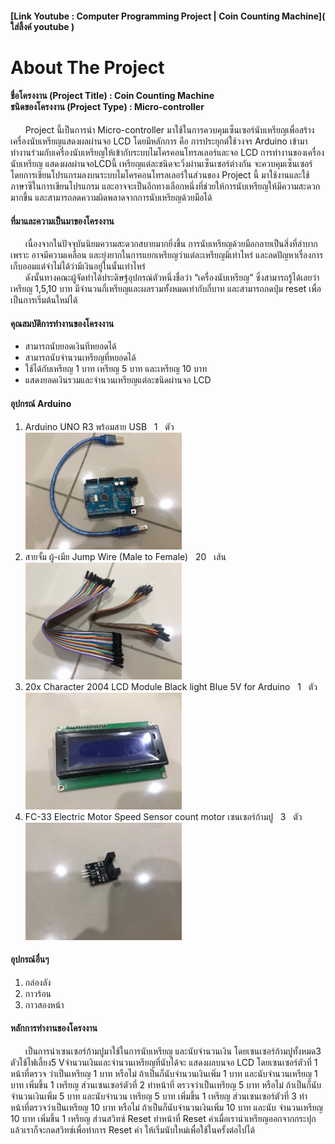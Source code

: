<h4>[Link Youtube : Computer Programming Project | Coin Counting Machine]( ใส่ลิ้งค์ youtube )</h4>

# About The Project
<h4>ชื่อโครงงาน (Project Title) : Coin Counting Machine<br>ชนิดของโครงงาน (Project Type) : Micro-controller</h4>

<p>&nbsp;&nbsp;&nbsp;&nbsp;&nbsp;&nbsp;Project นี้เป็นการนำ Micro-controller มาใช้ในการควบคุมเซ็นเซอร์นับเหรียญเพื่อสร้างเครื่องนับเหรียญแสดงผลผ่านจอ LCD โดยมีหลักการ คือ การประยุกต์ใช้วงจร Arduino เข้ามาทำงานร่วมกับเครื่องนับเหรียญให้เข้ากับระบบไมโครคอนโทรลเลอร์และจอ LCD การทำงานของเครื่องนับเหรียญ แสดงผลผ่านจอLCDนี้ เหรียญแต่ละชนิดจะวิ่งผ่านเซ็นเซอร์ต่างกัน จะควบคุมเซ็นเซอร์โดยการเขียนโปรแกรมลงบนระบบไมโครคอนโทรลเลอร์ในส่วนของ Project นี้ มาใช้งานและใช้ภาษาซีในการเขียนโปรแกรม และอาจจะเป็นอีกทางเลือกหนึ่งที่ช่วยให้การนับเหรียญให้มีความสะดวกมากขึ้น และสามารถลดความผิดพลาดจากการนับเหรียญด้วยมือได้</p>

<h4>ที่มาและความเป็นมาของโครงงาน</h4>
<p>&nbsp;&nbsp;&nbsp;&nbsp;&nbsp;&nbsp;เนื่องจากในปัจจุบันนิยมความสะดวกสบายมากยิ่งขึ้น การนับเหรียญด้วยมือกลายเป็นสิ่งที่ลำบาก เพราะ อาจมีความเคลื่อน และยุ่งยากในการแยกเหรียญว่าแต่ละเหรียญมีเท่าไหร่ และลดปัญหาเรื่องการเก็บออมแต่จำไม่ได้ว่ามีเงินอยู่ในนั้นเท่าไหร่<br>&nbsp;&nbsp;&nbsp;&nbsp;&nbsp;&nbsp;ดังนั้นทางคณะผู้จัดทำได้ประดิษฐ์อุปกรณ์ตัวหนึ่งชื่อว่า “เครื่องนับเหรียญ” ซึ่งสามารถรู้ได้เลยว่าเหรียญ 1,5,10 บาท มีจำนวนกี่เหรียญและผลรวมทั้งหมดเท่ากับกี่บาท และสามารถกดปุ่ม reset เพื่อเป็นการเริ่มต้นใหม่ได้</p>

<h4>คุณสมบัติการทํางานของโครงงาน</h4>
<ul>
    <li>สามารถนับยอดเงินทีหยอดได้</li>
    <li>สามารถนับจํานวนเหรียญที่หยอดได้</li>
    <li>ใช้ได้กับเหรียญ 1 บาท เหรียญ 5 บาท และเหรียญ 10 บาท</li> 
    <li>แสดงยอดเงินรวมและจํานวนเหรียญแต่ละชนิดผ่านจอ LCD</li>
</ul>

<h4>อุปกรณ์ Arduino</h4>
<ol>
  <li>Arduino UNO R3 พร้อมสาย USB &nbsp;&nbsp;1 &nbsp;&nbsp;ตัว<br><img src="https://github.com/63070014/project-compro/blob/main/photo/29464_210504(1).jpg" width="250"></li>
  <li>สายจั้ม ผู้-เมีย Jump Wire (Male to Female) &nbsp;&nbsp;20 &nbsp;&nbsp;เส้น<br><img src="https://github.com/63070014/project-compro/blob/main/photo/29464_210504(2).jpg" width="250"></li>
  <li>20x Character 2004 LCD Module Black light Blue 5V for Arduino &nbsp;&nbsp;1 &nbsp;&nbsp;ตัว<br><img src="https://github.com/63070014/project-compro/blob/main/photo/29464_210504(3).jpg?raw=true" width="250"></li>
  <li>FC-33 Electric Motor Speed Sensor count motor เซนเซอร์ก้ามปู &nbsp;&nbsp;3 &nbsp;&nbsp;ตัว<br><img src="https://github.com/63070014/project-compro/blob/main/photo/29464_210504(4).jpg?raw=true" width="250"></li>
</ol>
<h4>อุปกรณ์อื่นๆ</h4>
<ol>
    <li>กล่องลัง</li>
    <li>กาวร้อน</li>
    <li>กาวสองหน้า</li>
</ol>

<h4>หลักการทํางานของโครงงาน</h4> 
<p>&nbsp;&nbsp;&nbsp;&nbsp;&nbsp;&nbsp;เป็นการนําเซนเซอร์ก้ามปูมาใช้ในการนับเหรียญ และนับจํานวนเงิน โดยเซนเซอร์ก้ามปูทั้งหมด3 ตัวใช้ไฟเลี้ยง5 Vจํานวนเงินและจํานวนเหรียญที่นับได้จะ แสดงผลบนจอ LCD โดยเซนเซอร์ตัวที่ 1 หน้าที่ตรวจ ว่าเป็นเหรียญ 1 บาท หรือไม่ ถ้าเป็นก็นับจํานวนเงินเพิ่ม 1 บาท และนับจํานวนเหรียญ 1 บาท เพิ่มขึ้น 1 เหรียญ ส่วนเซนเซอร์ตัวที่ 2 ทําหน้าที่ ตรวจว่าเป็นเหรียญ 5 บาท หรือไม่ ถ้าเป็นก็นับจํานวนเงินเพิ่ม 5 บาท และนับจํานวน เหรียญ 5 บาท เพิ่มขึ้น 1 เหรียญ ส่วนเซนเซอร์ตัวที่ 3 ทำหน้าที่ตรวจว่าเป็นเหรียญ 10 บาท หรือไม่ ถ้าเป็นก็นับจํานวนเงินเพิ่ม 10 บาท และนับ จํานวนเหรียญ 10 บาท เพิ่มขึ้น 1 เหรียญ ส่วนสวิทซ์ Reset ทําหน้าที่ Reset ค่าเมื่อเรานําเหรียญออกจากกระปุก แล้วเราก็จะกดสวิทซ์เพื่อทําการ Reset ค่า ให้เริ่มนับใหม่เพื่อใช้ในครั้งต่อไปได้</p>
